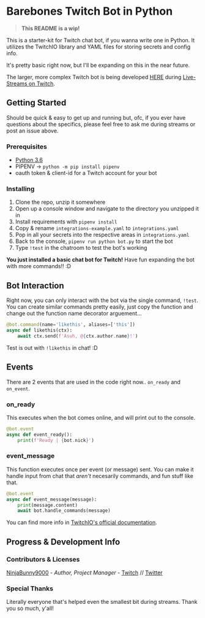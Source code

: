 # Barebones Twitch Bot in Python

>**This README is a wip!**

This is a starter-kit for Twitch chat bot, if you wanna write one in Python. It utilizes the TwitchIO library and YAML files for storing secrets and config info.

It's pretty basic right now, but I'll be expanding on this in the near future.

The larger, more complex Twitch bot is being developed [HERE](https://github.com/NinjaBunny9000/DeepThonk) during [Live-Streams on Twitch](https://twitch.tv/ninjabunny9000).


## Getting Started

Should be quick & easy to get up and running but, ofc, if you ever have questions about the specifics, please feel free to ask me during streams or post an issue above.

### Prerequisites
- [Python 3.6](https://www.python.org/downloads/release/python-368/)
- PIPENV -> `python -m pip install pipenv`
- oauth token & client-id for a Twitch account for your bot

### Installing
1. Clone the repo, unzip it somewhere
2. Open up a console window and navigate to the directory you unzipped it in
3. Install requirements with `pipenv install`
4. Copy & rename `integrations-example.yaml` to `integrations.yaml`
5. Pop in all your secrets into the respective areas in `integrations.yaml`
6. Back to the console, `pipenv run python bot.py` to start the bot
7. Type `!test` in the chatroom to test the bot's working

**You just installed a basic chat bot for Twitch!** Have fun expanding the bot with more commands!! :D

## Bot Interaction
Right now, you can only interact with the bot via the single command, `!test`. You can create similar commands pretty easily, just copy the function and change out the function name decorator arguement...

```python
@bot.command(name='likethis', aliases=['this'])
async def likethis(ctx):
    await ctx.send(f'Asuh, @{ctx.author.name}!')
```

Test is out with `!likethis` in chat! :D

## Events

There are 2 events that are used in the code right now.. `on_ready` and `on_event`.

### on_ready
This executes when the bot comes online, and will print out to the console. 
```python
@bot.event
async def event_ready():
    print(f'Ready | {bot.nick}')
```

### event_message
This function executes once per event (or message) sent. You can make it handle input from chat that *aren't* necesarily commands, and fun stuff like that.

```python
@bot.event
async def event_message(message):
    print(message.content)
    await bot.handle_commands(message)
```

You can find more info in [TwitchIO's official documentation](https://twitchio.readthedocs.io/en/rewrite/twitchio.html).


## Progress & Development Info

### Contributors & Licenses

[NinjaBunny9000](https://github.com/NinjaBunny9000) - _Author, Project Manager_ - [Twitch](https://twitch.tv/ninjabunny9000) //  [Twitter](https://twitter.com/ninjabunny9000)

### Special Thanks
Literally everyone that's helped even the smallest bit during streams. Thank you so much, y'all!